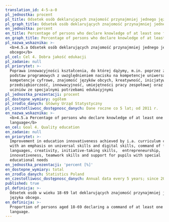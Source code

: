 ```yaml
---
translation_id: 4-5-a-0
pl_jednostka: procent
pl_title: Odsetek osób deklarujących znajomość przynajmniej jednego języka obcego
pl_graph_title: Odsetek osób deklarujących znajomość przynajmniej jednego języka obcego
en_jednostka: percent
en_title: Percentage of persons who declare knowledge of at least one foreign language
en_graph_title: Percentage of persons who declare knowledge of at least one foreign language
pl_nazwa_wskaznika: >-
  <b>4.5.a Odsetek osób deklarujących znajomość przynajmniej jednego języka
  obcego</b>
pl_cel: Cel 4. Dobra jakość edukacji
pl_zadanie: null
pl_priorytet: >-
  Poprawa innowacyjności kształcenia, do której dążymy, m.in. poprzez zmiany
  podstaw programowych z uwzględnieniem nacisku na kompetencje uniwersalne oraz
  kompetencje cyfrowe, znajomość języków obcych, kreatywność, inicjatywność,
  przedsiębiorczość, innowacyjność, umiejętności pracy zespołowej oraz wsparcie
  uczniów ze specjalnymi potrzebami edukacyjnymi
pl_jednostka_prezentacji: procent
pl_dostepne_wymiary: ogółem
pl_zrodlo_danych: Główny Urząd Statystyczny
pl_czestotliwosc_dostępnosc_danych: Dane roczne co 5 lat; od 2011 r.
en_nazwa_wskaznika: >-
  <b>4.5.a Percentage of persons who declare knowledge of at least one foreign
  language</b>
en_cel: Goal 4. Quality education
en_zadanie: null
en_priorytet: >-
  Improvement in education innovativeness achieved by i.a. curriculum change
  with an emphasis on universal skills and digital skills, command of foreign
  languages, creativity, initiative-taking skills,  entrepreneurship,
  innovativeness, teamwork skills and support for pupils with special
  educational needs
en_jednostka_prezentacji: 'percent [%]'
en_dostepne_wymiary: total
en_zrodlo_danych: Statistics Poland
en_czestotliwosc_dostępnosc_danych: Annual data every 5 years; since 2011.
published: true
pl_definicja: >-
  Odsetek osób w wieku 18-69 lat deklarujących znajomość przynajmniej jednego
  języka obcego.
en_definicja: >-
  Proportion of persons aged 18-69 declaring a command of at least one foreign
  language.
---
```

